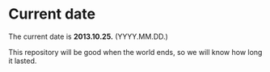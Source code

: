 # Current date

The current date is **2013.10.25.** (YYYY.MM.DD.)

This repository will be good when the world ends, so we will know how long it lasted.